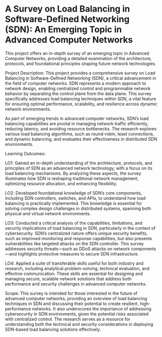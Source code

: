 # A Survey on Load Balancing in Software-Defined Networking (SDN): An Emerging Topic in Advanced Computer Networks 
This project offers an in-depth survey of an emerging topic in Advanced Computer Networks, providing a detailed examination of the architecture, protocols, and foundational principles shaping future network technologies. 

Project Description:
This project provides a comprehensive survey on Load Balancing in Software-Defined Networking (SDN), a critical advancement in the field of computer networks. SDN represents a modern approach to network design, enabling centralized control and programmable network behavior by separating the control plane from the data plane. This survey specifically addresses load balancing techniques within SDN, a vital feature for ensuring optimal performance, scalability, and resilience across dynamic network environments.

As part of emerging trends in advanced computer networks, SDN’s load balancing capabilities are pivotal in managing network traffic efficiently, reducing latency, and avoiding resource bottlenecks. The research explores various load balancing algorithms, such as round-robin, least connections, and dynamic balancing, and evaluates their effectiveness in distributed SDN environments.

Learning Outcomes:

LO1: Gained an in-depth understanding of the architecture, protocols, and principles of SDN as an advanced network technology, with a focus on its load balancing mechanisms. By analyzing these aspects, the survey illuminates how SDN is reshaping traditional network management, optimizing resource allocation, and enhancing flexibility.

LO2: Developed foundational knowledge of SDN’s core components, including SDN controllers, switches, and APIs, to understand how load balancing is practically implemented. This knowledge is essential for solving complex design challenges in distributed systems, spanning both physical and virtual network environments.

LO3: Conducted a critical analysis of the capabilities, limitations, and security implications of load balancing in SDN, particularly in the context of cybersecurity. SDN’s centralized nature offers unique security benefits, such as improved monitoring and response capabilities, but also presents vulnerabilities like targeted attacks on the SDN controller. This survey addresses security threats—such as DDoS attacks on network components—and highlights protective measures to secure SDN infrastructure.

LO4: Applied a suite of transferable skills useful for both industry and research, including analytical problem-solving, technical evaluation, and effective communication. These skills are essential for designing and managing secure, scalable network solutions that address both performance and security challenges in advanced computer networks.

Scope:
This survey is intended for those interested in the future of advanced computer networks, providing an overview of load balancing techniques in SDN and discussing their potential to create resilient, high-performance networks. It also underscores the importance of addressing cybersecurity in SDN environments, given the potential risks associated with centralized control. The research serves as a resource for understanding both the technical and security considerations in deploying SDN-based load balancing solutions effectively.
